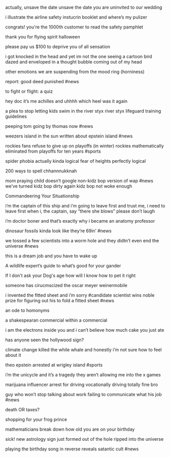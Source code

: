 
actually, unsave the date 
unsave the date
you are uninvited to our wedding

i illustrate  the airline safety instucrin booklet and where’s my pulizer

congrats! you're the 1000th customer to read the safety pamphlet

thank you for flying spirit halloween

please pay us $100 to deprive you of all sensation 

i got knocked in the head and yet im not the one seeing a cartoon bird dazed and enveloped in a thought bubble coming out of my head 

other emotions  we are suspending from the mood ring  (horniness)

report: good deed punished #news

to fight or flight: a quiz 

hey doc it’s me achilles and uhhhh which heel was it again

a plea to stop letting kids swim in the river styx 
river styx lifeguard training guidelines

peeping tom going by thomas now  #news

weezers island in the sun written about epstein island #news

rockies fans refuse to give up on playoffs (in winter)
rockies mathematically eliminated from playoffs for ten years  #sports 

spider phobia actually kinda logical 
fear of heights perfectly logical

200 ways to spell chhannnukknah 

mom praying child doesn’t google non-kidz bop version of wap #news
we’ve turned kidz bop dirty again
kidz bop not woke enough

Commandeering Your Situationship

i’m the captain of this ship and i’m going to leave first 
and trust me, i need to leave first
when i, the captain, say “there she blows” please don’t laugh

i’m doctor boner and that’s exactly why i became an anatomy professor

dinosaur fossils kinda look like they’re 69in’ #news

we tossed a few scientists into a worm hole and they didtn’t even end the universe #news

this is a dream job and you have to wake up 

A wildlife expert’s guide to what’s good for your gander 

If I don't ask your Dog's age how will I know how to pet it right

someone has cirucmscized the oscar meyer weinermobile

i invented the fitted sheet and i’m sorry #candidate
scientist wins noble prize for figuring out his to fold a fitted sheet #news 

an ode to homonyms

a shakespearan commercial within a commercial 

i am the electrons inside you and i can’t believe how much cake you just ate

has anyone seen the hollywood sign?

climate change killed the while whale and honestly i’m not sure how to feel about it 

theo epstein arrested at wrigley island #sports

i’m the unicycle and it’s a tragedy they aren’t allowing me into the x games

marijuana influencer arrest for driving vocationally
driving totally fine bro

guy who won’t stop talking about work failing to communicate what his job #news

death OR taxes?

shopping for your frog prince

mathematicians break down how old you are on your birthday 

sick! new astrology sign just formed out of the hole ripped into the universe 

playing the birthday song in reverse reveals satantic cult #news 